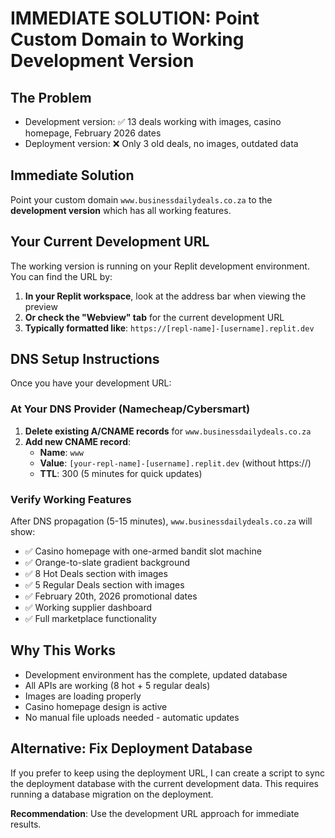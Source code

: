 # IMMEDIATE SOLUTION: Point Custom Domain to Working Development Version

## The Problem
- Development version: ✅ 13 deals working with images, casino homepage, February 2026 dates
- Deployment version: ❌ Only 3 old deals, no images, outdated data

## Immediate Solution
Point your custom domain `www.businessdailydeals.co.za` to the **development version** which has all working features.

## Your Current Development URL
The working version is running on your Replit development environment. You can find the URL by:

1. **In your Replit workspace**, look at the address bar when viewing the preview
2. **Or check the "Webview" tab** for the current development URL
3. **Typically formatted like**: `https://[repl-name]-[username].replit.dev`

## DNS Setup Instructions
Once you have your development URL:

### At Your DNS Provider (Namecheap/Cybersmart)
1. **Delete existing A/CNAME records** for `www.businessdailydeals.co.za`
2. **Add new CNAME record**:
   - **Name**: `www`
   - **Value**: `[your-repl-name]-[username].replit.dev` (without https://)
   - **TTL**: 300 (5 minutes for quick updates)

### Verify Working Features
After DNS propagation (5-15 minutes), `www.businessdailydeals.co.za` will show:
- ✅ Casino homepage with one-armed bandit slot machine
- ✅ Orange-to-slate gradient background  
- ✅ 8 Hot Deals section with images
- ✅ 5 Regular Deals section with images
- ✅ February 20th, 2026 promotional dates
- ✅ Working supplier dashboard
- ✅ Full marketplace functionality

## Why This Works
- Development environment has the complete, updated database
- All APIs are working (8 hot + 5 regular deals)
- Images are loading properly
- Casino homepage design is active
- No manual file uploads needed - automatic updates

## Alternative: Fix Deployment Database
If you prefer to keep using the deployment URL, I can create a script to sync the deployment database with the current development data. This requires running a database migration on the deployment.

**Recommendation**: Use the development URL approach for immediate results.